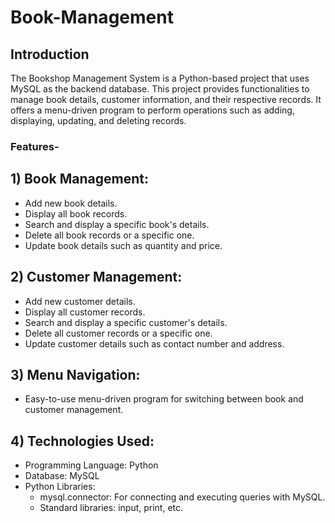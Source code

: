 # Book-Management
## Introduction
The Bookshop Management System is a Python-based project that uses MySQL as the backend database. This project provides functionalities to manage book details, customer information, and their respective records. It offers a menu-driven program to perform operations such as adding, displaying, updating, and deleting records.
### Features-
## 1) Book Management:
* Add new book details.
* Display all book records.
* Search and display a specific book's details.
* Delete all book records or a specific one.
* Update book details such as quantity and price.

## 2) Customer Management:
* Add new customer details.
* Display all customer records.
* Search and display a specific customer's details.
* Delete all customer records or a specific one.
* Update customer details such as contact number and address.
  
## 3) Menu Navigation:
* Easy-to-use menu-driven program for switching between book and customer management.

## 4) Technologies Used:
* Programming Language: Python
* Database: MySQL
* Python Libraries:
  * mysql.connector: For connecting and executing queries with MySQL.
  * Standard libraries: input, print, etc.
